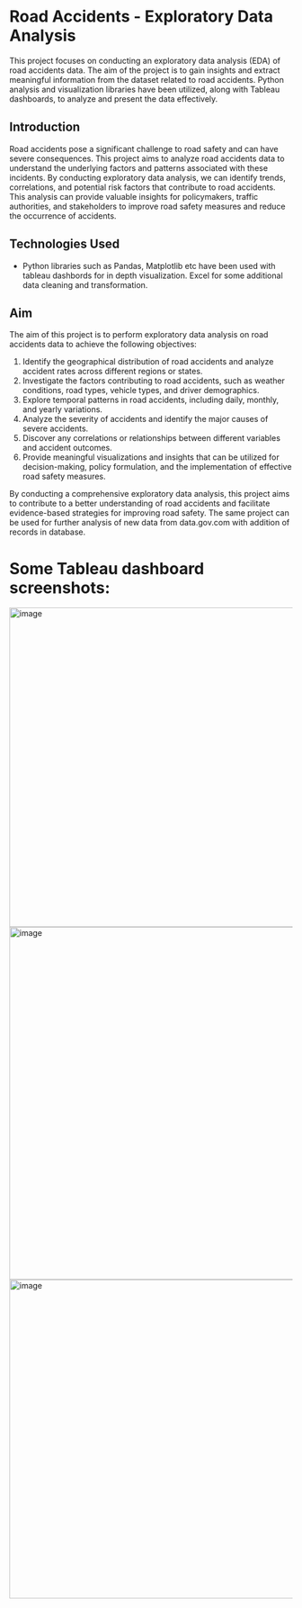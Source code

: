 # Road Accidents - Exploratory Data Analysis

This project focuses on conducting an exploratory data analysis (EDA) of road accidents data. The aim of the project is to gain insights and extract meaningful information from the dataset related to road accidents. Python analysis and visualization libraries have been utilized, along with Tableau dashboards, to analyze and present the data effectively.

## Introduction

Road accidents pose a significant challenge to road safety and can have severe consequences. This project aims to analyze road accidents data to understand the underlying factors and patterns associated with these incidents. By conducting exploratory data analysis, we can identify trends, correlations, and potential risk factors that contribute to road accidents. This analysis can provide valuable insights for policymakers, traffic authorities, and stakeholders to improve road safety measures and reduce the occurrence of accidents.

## Technologies Used
- Python libraries such as Pandas, Matplotlib etc have been used with tableau dashbords for in depth visualization. Excel for some additional data cleaning and transformation.
  
## Aim

The aim of this project is to perform exploratory data analysis on road accidents data to achieve the following objectives:

1. Identify the geographical distribution of road accidents and analyze accident rates across different regions or states.
2. Investigate the factors contributing to road accidents, such as weather conditions, road types, vehicle types, and driver demographics.
3. Explore temporal patterns in road accidents, including daily, monthly, and yearly variations.
4. Analyze the severity of accidents and identify the major causes of severe accidents.
5. Discover any correlations or relationships between different variables and accident outcomes.
6. Provide meaningful visualizations and insights that can be utilized for decision-making, policy formulation, and the implementation of effective road safety measures.

By conducting a comprehensive exploratory data analysis, this project aims to contribute to a better understanding of road accidents and facilitate evidence-based strategies for improving road safety. The same project can be used for further analysis of new data from data.gov.com with addition of records in database.

# Some Tableau dashboard screenshots: 
<img width="568" alt="image" src="https://github.com/Chaitanyarai899/RoadAccidents-ExploratoryDataAnalysis/assets/95732261/722d25e1-6bb9-4e81-a199-ffb24b3c3ac7">
<img width="627" alt="image" src="https://github.com/Chaitanyarai899/RoadAccidents-ExploratoryDataAnalysis/assets/95732261/199496fb-04b8-4bc1-a772-681b7c46e05f">
<img width="567" alt="image" src="https://github.com/Chaitanyarai899/RoadAccidents-ExploratoryDataAnalysis/assets/95732261/b0162d24-e9e2-4568-867f-8e8f81920b54">


